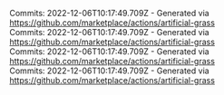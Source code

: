 Commits: 2022-12-06T10:17:49.709Z - Generated via https://github.com/marketplace/actions/artificial-grass
<br>
Commits: 2022-12-06T10:17:49.709Z - Generated via https://github.com/marketplace/actions/artificial-grass
<br>
Commits: 2022-12-06T10:17:49.709Z - Generated via https://github.com/marketplace/actions/artificial-grass
<br>
Commits: 2022-12-06T10:17:49.709Z - Generated via https://github.com/marketplace/actions/artificial-grass
<br>

